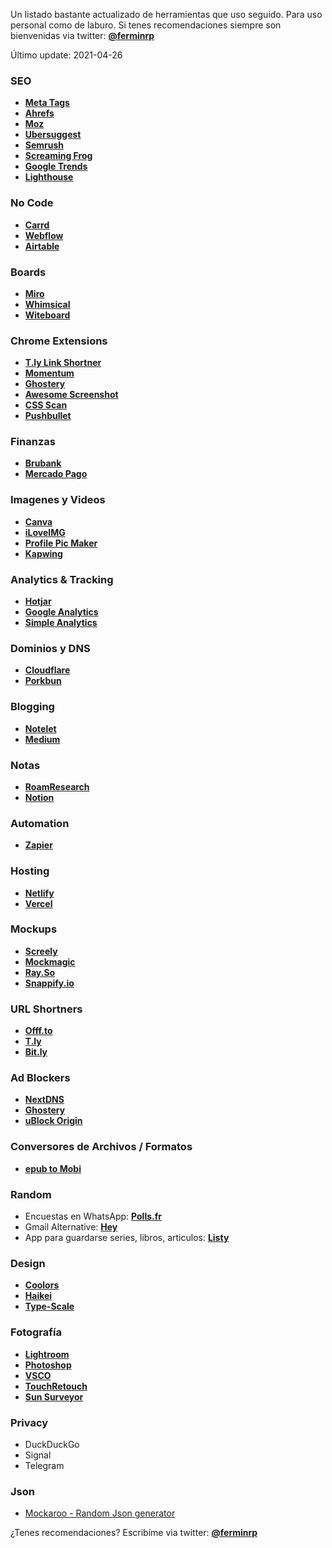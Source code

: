 Un listado bastante actualizado de herramientas que uso seguido. Para uso personal como de laburo. Si tenes recomendaciones siempre son bienvenidas via twitter: **[@ferminrp](https://twitter.com/ferminrp)**

Último update: 2021-04-26

### **SEO**

-   **[Meta Tags](https://t.ly/1Gl7)**
-   **[Ahrefs](https://t.ly/HVWu)**
-   **[Moz](https://t.ly/2xid)**
-   **[Ubersuggest](https://t.ly/nw7r)**
-   **[Semrush](https://t.ly/0y3z)**
-   **[Screaming Frog](https://t.ly/uyBC)**
-   **[Google Trends](https://t.ly/6zCV)**
-   **[Lighthouse](https://web.dev/measure/)**

### **No Code**

-   **[Carrd](https://is.gd/KTCZ5c)**
-   **[Webflow](https://t.ly/wF7U)**
-   **[Airtable](https://airtable.com)**

### **Boards**

-   **[Miro](https://miro.com)**
-   **[Whimsical](https://whimsical.com/a)**
-   **[Witeboard](https://witeboard.com/)**

### **Chrome Extensions**

-   **[T.ly Link Shortner](https://offf.to/8Wpb)**
-   **[Momentum](https://offf.to/Icha)**
-   **[Ghostery](https://offf.to/Zl7l)**
-   **[Awesome Screenshot](https://offf.to/g5vs)**
-   **[CSS Scan](https://offf.to/EDOV)**
-   **[Pushbullet](https://offf.to/eQAY)**

### **Finanzas**

-   **[Brubank](https://collectednotes.com/ferminrp/t.ly/GLSp)**
-   **[Mercado Pago](https://collectednotes.com/ferminrp/t.ly/2AEV)**

### **Imagenes y Videos**

-   **[Canva](https://collectednotes.com/ferminrp/t.ly/uzU6)**
-   **[iLoveIMG](https://collectednotes.com/ferminrp/t.ly/TobV)**
-   **[Profile Pic Maker](https://collectednotes.com/ferminrp/t.ly/lGIp)**
-   **[Kapwing](https://www.kapwing.com/tools)**

### **Analytics & Tracking**

-   **[Hotjar](https://offf.to/KkQk)**
-   **[Google Analytics](https://offf.to/eBxh)**
-   **[Simple Analytics](https://offf.to/O7Xy)**

### **Dominios y DNS**

-   **[Cloudflare](https://offf.to/YScm)**
-   **[Porkbun](https://offf.to/MJe1)**

### **Blogging**

-   **[Notelet](https://offf.to/Ppx0)**
-   **[Medium](https://offf.to/9lvr)**

### **Notas**

-   **[RoamResearch](https://offf.to/1oXY/)**
-   **[Notion](https://offf.to/1PmG)**

### **Automation**

-   **[Zapier](https://offf.to/A7Wn)**

### **Hosting**

-   **[Netlify](https://offf.to/u0qq)**
-   [**Vercel**](https://offf.to/gdcd)

### **Mockups**

-   [**Screely**](https://www.screely.com/)
-   [**Mockmagic**](https://offf.to/CQhc)
-   [**Ray.So**](https://ray.so/)
-   [**Snappify.io**](https://snappify.io/)

### **URL Shortners**

-   **[Offf.to](https://offf.to/ICFq)**
-   **[T.ly](https://offf.to/8Wpb)**
-   [**Bit.ly**](https://offf.to/BSnE)

### **Ad Blockers**

-   [**NextDNS**](https://offf.to/YLKD)
-   [**Ghostery**](https://offf.to/Zl7l)
-   [**uBlock Origin**](https://offf.to/oq0a)

### **Conversores de Archivos / Formatos**

-   **[epub to Mobi](https://offf.to/tcGW)**

### **Random**

-   Encuestas en WhatsApp: **[Polls.fr](https://offf.to/hRnV)**
-   Gmail Alternative: **[Hey](https://offf.to/zZeH)**
-   App para guardarse series, libros, articulos: [**Listy**](https://offf.to/6VLX)

### Design

-   [**Coolors**](https://offf.to/exZj)
-   [**Haikei**](https://haikei.app/)
- [**Type-Scale**](https://type-scale.com)

### Fotografía

-   [**Lightroom**](https://offf.to/OlkY)
-   [**Photoshop**](https://offf.to/8JwO)
-   [**VSCO**](https://offf.to/QV3w)
-   [**TouchRetouch**](https://offf.to/qF32)
-   [**Sun Surveyor**](https://offf.to/OBDz)

### Privacy

-   DuckDuckGo
-   Signal
-   Telegram

### Json

- [Mockaroo - Random Json generator](https://mockaroo.com/9a8c0d00)

¿Tenes recomendaciones? Escribíme via twitter: **[@ferminrp](https://collectednotes.com/ferminrp/twitter.com/ferminrp)**